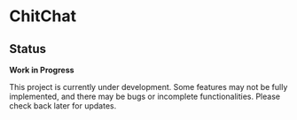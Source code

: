 # ChitChat

## Status

**Work in Progress**

This project is currently under development. Some features may not be fully implemented, and there may be bugs or incomplete functionalities. Please check back later for updates.
